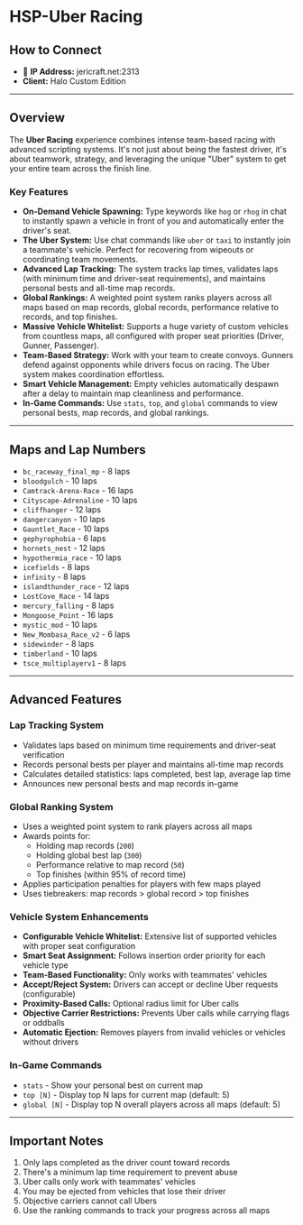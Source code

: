 # HSP-Uber Racing

## How to Connect

* 🔗 **IP Address:** jericraft.net:2313
* **Client:** Halo Custom Edition

---

## Overview

The **Uber Racing** experience combines intense team-based racing with advanced scripting systems. It's not just about
being the fastest driver, it's about teamwork, strategy, and leveraging the unique "Uber" system to get your entire team
across the finish line.

### Key Features

* **On-Demand Vehicle Spawning:** Type keywords like `hog` or `rhog` in chat to instantly spawn a vehicle in front of
  you and automatically enter the driver's seat.
* **The Uber System:** Use chat commands like `uber` or `taxi` to instantly join a teammate's vehicle. Perfect for
  recovering from wipeouts or coordinating team movements.
* **Advanced Lap Tracking:** The system tracks lap times, validates laps (with minimum time and driver-seat
  requirements), and maintains personal bests and all-time map records.
* **Global Rankings:** A weighted point system ranks players across all maps based on map records, global records,
  performance relative to records, and top finishes.
* **Massive Vehicle Whitelist:** Supports a huge variety of custom vehicles from countless maps, all configured with
  proper seat priorities (Driver, Gunner, Passenger).
* **Team-Based Strategy:** Work with your team to create convoys. Gunners defend against opponents while drivers focus
  on racing. The Uber system makes coordination effortless.
* **Smart Vehicle Management:** Empty vehicles automatically despawn after a delay to maintain map cleanliness and
  performance.
* **In-Game Commands:** Use `stats`, `top`, and `global` commands to view personal bests, map records, and global
  rankings.

---

## Maps and Lap Numbers

* `bc_raceway_final_mp` - 8 laps
* `bloodgulch` - 10 laps
* `Camtrack-Arena-Race` - 16 laps
* `Cityscape-Adrenaline` - 10 laps
* `cliffhanger` - 12 laps
* `dangercanyon` - 10 laps
* `Gauntlet_Race` - 10 laps
* `gephyrophobia` - 6 laps
* `hornets_nest` - 12 laps
* `hypothermia_race` - 10 laps
* `icefields` - 8 laps
* `infinity` - 8 laps
* `islandthunder_race` - 12 laps
* `LostCove_Race` - 14 laps
* `mercury_falling` - 8 laps
* `Mongoose_Point` - 16 laps
* `mystic_mod` - 10 laps
* `New_Mombasa_Race_v2` - 6 laps
* `sidewinder` - 8 laps
* `timberland` - 10 laps
* `tsce_multiplayerv1` - 8 laps

---

## Advanced Features

### Lap Tracking System

- Validates laps based on minimum time requirements and driver-seat verification
- Records personal bests per player and maintains all-time map records
- Calculates detailed statistics: laps completed, best lap, average lap time
- Announces new personal bests and map records in-game

### Global Ranking System

- Uses a weighted point system to rank players across all maps
- Awards points for:
    - Holding map records (`200`)
    - Holding global best lap (`300`)
    - Performance relative to map record (`50`)
    - Top finishes (within 95% of record time)
- Applies participation penalties for players with few maps played
- Uses tiebreakers: map records > global record > top finishes

### Vehicle System Enhancements

- **Configurable Vehicle Whitelist:** Extensive list of supported vehicles with proper seat configuration
- **Smart Seat Assignment:** Follows insertion order priority for each vehicle type
- **Team-Based Functionality:** Only works with teammates' vehicles
- **Accept/Reject System:** Drivers can accept or decline Uber requests (configurable)
- **Proximity-Based Calls:** Optional radius limit for Uber calls
- **Objective Carrier Restrictions:** Prevents Uber calls while carrying flags or oddballs
- **Automatic Ejection:** Removes players from invalid vehicles or vehicles without drivers

### In-Game Commands

- `stats` - Show your personal best on current map
- `top [N]` - Display top N laps for current map (default: 5)
- `global [N]` - Display top N overall players across all maps (default: 5)

---

## Important Notes

1. Only laps completed as the driver count toward records
2. There's a minimum lap time requirement to prevent abuse
3. Uber calls only work with teammates' vehicles
4. You may be ejected from vehicles that lose their driver
5. Objective carriers cannot call Ubers
6. Use the ranking commands to track your progress across all maps